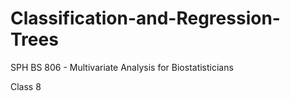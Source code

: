 # Classification-and-Regression-Trees
SPH BS 806 - Multivariate Analysis for Biostatisticians 

Class 8
